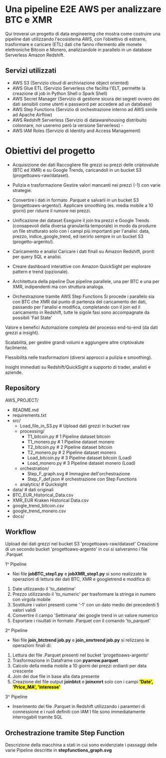 # Una pipeline E2E AWS per analizzare BTC e XMR
Qui troverai un progetto di data engineering che mostra come costruire una pipeline dati utilizzando l'ecosistema AWS, con l’obiettivo di estrarre, trasformare e caricare (ETL) dati che fanno rifermento alle monete elettroniche Bitcoin e Monero, analizzandole in parallelo in un database Serverless Amazon Redshift.

## Servizi utilizzati
- AWS S3 (Servizio cloud di archiviazione object oriented)
- AWS Glue ETL (Servizio Serverless che facilita l'ELT, permette la creazione di job in Python Shell o Spark Shell)
- AWS Secret Manager (Servizio di gestione sicura dei segreti ovvero dei dati sensibili come utenti e password per accedere ad un database)
- AWS Step Functions (Servizio di orchestrazione interno ad AWS simile ad Apache Airflow)
- AWS Redshift Serverless (Servizio di datawarehousing distribuito colonnare, noi useremo però la versione Serverless) -
- AWS IAM Roles (Servizio di Identity and Access Management)

# Obiettivi del progetto
- Acquisizione dei dati
Raccogliere file grezzi su prezzi delle criptovalute (BTC ed XMR) e su Google Trends, caricandoli in un bucket S3 (progettoaws-raw/dataset).

- Pulizia e trasformazione
Gestire valori mancanti nei prezzi (-1) con varie strategie.

- Convertire i dati in formato .Parquet e salvarli in un bucket S3 (progettoaws-argento/).
Applicare smoothing (es. media mobile a 10 giorni) per ridurre il rumore nei prezzi.

- Unificazione dei dataset
Eseguire il join tra prezzi e Google Trends (consapevoli della diversa granularità temporale) in modo da produrre un file strutturato solo con i campi più importanti per l'analisi: data, prezzo, indice_google_trend, ed iserirlo sempre in un bucket S3 (progetto-argento/).

- Caricamento e analisi
Caricare i dati finali su Amazon Redshift, pronti per query SQL e analisi.

- Creare dashboard interattive con Amazon QuickSight per esplorare pattern e trend (opzionale).

- Architettura della pipeline
Due pipeline parallele, una per BTC e una per XMR, indipendenti ma con struttura analoga.

- Orchestrazione tramite AWS Step Functions
Si procede i parallelo sia con BTC che XMR dal punto di partenza del caricamento dei dati, passando per l'analisi e modifica, completando con il join ed il caricamento in Redshift, tutte le sigole fasi sono accompagnate da possibili 'Fail State'

Valore e benefici
Automazione completa del processo end-to-end (da dati grezzi a insight).

Scalabilità, per gestire grandi volumi e aggiungere altre criptovalute facilmente.

Flessibilità nelle trasformazioni (diversi approcci a pulizia e smoothing).

Insight immediati su Redshift/QuickSight a supporto di trader, analisti e aziende.

## Repository
AWS_PROJECT/
- README.md
- requirements.txt
- src/
  - Load_file_in_S3.py    # Upload dati grezzi in bucket raw
  - processing/
    - T1_bitcoin.py     # 1 Pipeline dataset bitcoin   
    - T1_monero.py      # 1 Pipeline dataset monero
    - T2_bitcoin.py     # 2 Pipeline dataset bitcoin
    - T2_monero.py      # 2 Pipeline dataset monero
    - Load_bitcoin.py   # 3 Pipeline dataset bitcoin (Load)
    - Load_monero.py    # 3 Pipeline dataset monero (Load)
  - orchestration/
    - Step_F_graph.svg  # Immagine dell'orchestrazione      
    - Step_F_def.json   # orchestrazione con Step Functions
  - analytics/          # Quicksight
 - data/                # dati originali
  - BTC_EUR_Historical_Data.csv
  - XMR_EUR Kraken Historical Data.csv
  - google_trend_bitcoin.csv
  - google_trend_monero.csv               
- docs/

## Workflow
Upload dei dati grezzi nel bucket S3 'progettoaws-raw/dataset'
Creazione di un secondo bucket 'progettoaws-argento' in cui si salveranno i file .Parquet

1^ Pipeline
- Nei file <strong>jobBTC_step1.py</strong> e <strong>jobXMR_step1.py</strong> si sono realizzate le operazioni di lettura dei dati BTC, XMR e googletrend e modifica di:
1. Date utlizzando il 'to_datetime'
2. Prezzo utilizzando il 'to_numeric' per trasformare la stringa in numero con virgola mobile
3. Sostituire i valori presenti come '-1' con un dato medio dei precedenti 5 valori validi
4. Convertire il campo 'Settimana' dei google trend in un valore numerico
5. Esportare i risultati in formato .Parquet con il comando 'to_parquet'

2^ Pipeline
- Nei file <strong>join_btctrend job.py</strong> e <strong>join_xmrtrend job.py</strong> si relizzano le operazioni finali di:
1. Lettura dei file .Parquet presenti nel bucket 'progettoaws-argento'
2. Trasformazione in Dataframe con <strong>pyarrow.parquet</strong>
3. Calcolo della media mobile a 10 giorni dei prezzi ordianti per data crescente
4. Join dei due file in base alla data presente
5. Creazione del file output <strong>joinbtct</strong> e <strong>joinxmrt</strong> solo con i campi <strong><mark>'Date', 'Price_MA', 'interesse'</mark></strong>

3^ Pipeline 
- Inserimento dei file .Parquet in Redshift utilizzando i paramteri di connessione e i ruoli definiti con IAM
I file sono immediatamente interrogabili tramite SQL

## Orchestrazione tramite Step Function
Descrizione della macchina a stati in cui sono evidenziate i passaggi delle varie Pipeline descritte in <strong>stepfunctions_graph.svg</strong>
